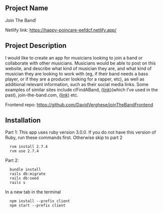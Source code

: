 ## Project Name

Join The Band!

Netlify link: https://happy-poincare-eefdcf.netlify.app/

## Project Description

I would like to create an app for musicians looking to join a band or collaborate with other musicians. Musicians would be able to post on this website, and describe what kind of musician they are, and what kind of musician they are looking to work with (eg, if their band needs a bass player, or if they are a producer looking for a rapper, etc), as well as additional relevant information, such as their social media links. Some examples of similar sites include r/FindABand, [(link)](https://www.reddit.com/r/FindABand/)(which I’ve used in the past), join-the-band.com, [(link)](https://www.join-a-band.com/) etc.

Frontend repo: https://github.com/DavidVerghese/joinTheBandFrontend

## Installation 

Part 1: This app uses ruby version 3.0.0. If you do not have this version of Ruby, run these commands first. Otherwise skip to part 2

``` 
  rvm install 2.7.4
  rvm use 2.7.4
```

Part 2: 

``` 
  bundle install 
  rails db:migrate
  rails db:seed
  rails s
```

In a new tab in the terminal 

``` 
  npm install --prefix client 
  npm start --prefix client 
```
 


